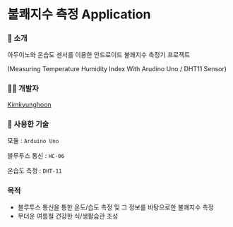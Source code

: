 # 불쾌지수 측정 Application

### :page_facing_up: 소개
아두이노와 온습도 센서를 이용한 안드로이드 불쾌지수 측정기 프로젝트

(Measuring Temperature Humidity Index With Arudino Uno / DHT11 Sensor)

### :man_technologist: 개발자
[Kimkyunghoon]("https://github.com/hoonkk")

### :space_invader: 사용한 기술
모듈 : `Arduino Uno`

블루투스 통신 : `HC-06`

온습도 측정 : `DHT-11`

### 목적
- 블루투스 통신을 통한 온도/습도 측정 및 그 정보를 바탕으로한 불쾌지수 측정 
- 무더운 여름철 건강한 식/생활습관 조성

